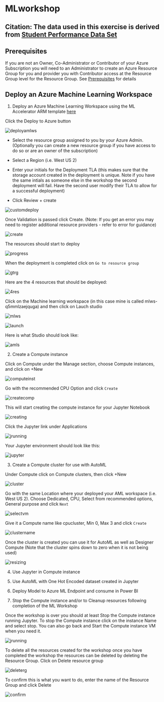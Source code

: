 # MLworkshop

## Citation: The data used in this exercise is derived from [Student Performance Data Set](http://archive.ics.uci.edu/ml/datasets/Student+Performance)

## Prerequisites

If you are not an Owner, Co-Administrator or Contributor of your Azure Subscription you will need to an Administrator to create an Azure Resource Group for you and provider you with Contributor access at the Resource Group level for the Resource Group.  See [Prerequisites](https://github.com/DataSnowman/MLworkshop/blob/main/prereqs/azureresources.md) for details

## Deploy an Azure Machine Learning Workspace

1. Deploy an Azure Machine Learning Workspace using the ML Accelerator ARM template [here](https://github.com/DataSnowman/analytics-accelerator#deploy-an-azure-machine-learning-workspace)

Click the Deploy to Azure button

![deployamlws](https://raw.githubusercontent.com/DataSnowman/MLworkshop/main/images/deployamlws.png)

* Select the resource group assigned to you by your Azure Admin.  (Optionally you can create a new resource group if you have access to do so or are an owner of the subscription)

* Select a Region (i.e. West US 2)

* Enter your initials for the Deployment TLA (this makes sure that the storage account created in the deployment is unique.  Note if you have the same intials as someone else in the workshop the second deployment will fail.  Have the second user modify their TLA to allow for a successful deployment)

* Click Review + create

![customdeploy](https://raw.githubusercontent.com/DataSnowman/MLworkshop/main/images/customdeploy.png)

Once Validation is passed click Create.  (Note: If you get an error you may need to register additional resource providers - refer to error for guidance)

![create](https://raw.githubusercontent.com/DataSnowman/MLworkshop/main/images/create.png)

The resources should start to deploy

![progress](https://raw.githubusercontent.com/DataSnowman/MLworkshop/main/images/progress.png)

When the deployment is completed click on `Go to resource group`

![gtrg](https://raw.githubusercontent.com/DataSnowman/MLworkshop/main/images/gtrg.png)

Here are the 4 resources that should be deployed:

![4res](https://raw.githubusercontent.com/DataSnowman/MLworkshop/main/images/4res.png)

Click on the Machine learning workspace (in this case mine is called mlws-q5mmlzaejquga) and then click on Lauch studio

![mlws](https://raw.githubusercontent.com/DataSnowman/MLworkshop/main/images/mlws.png)

![launch](https://raw.githubusercontent.com/DataSnowman/MLworkshop/main/images/launch.png)

Here is what Studio should look like:

![amls](https://raw.githubusercontent.com/DataSnowman/MLworkshop/main/images/amls.png)

2. Create a Compute instance

Click on Compute under the Manage section, choose Compute instances, and click on +New

![computeinst](https://raw.githubusercontent.com/DataSnowman/MLworkshop/main/images/computeinst.png)

Go with the recommended CPU Option and click `Create`

![createcomp](https://raw.githubusercontent.com/DataSnowman/MLworkshop/main/images/createcomp.png)

This will start creating the compute instance for your Jupyter Notebook

![creating](https://raw.githubusercontent.com/DataSnowman/MLworkshop/main/images/creating.png)

Click the Jupyter link under Applications

![jrunning](https://raw.githubusercontent.com/DataSnowman/MLworkshop/main/images/jrunning.png)

Your Jupyter environment should look like this:

![jupyter](https://raw.githubusercontent.com/DataSnowman/MLworkshop/main/images/jupyter.png)

3. Create a Compute cluster for use with AutoML

Under Compute click on Compute clusters, then click +New

![cluster](https://raw.githubusercontent.com/DataSnowman/MLworkshop/main/images/cluster.png)

Go with the same Location where your deployed your AML workspace (i.e. West US 2). Choose Dedicated, CPU, Select from recommended options, General purpose and click `Next`

![selectvm](https://raw.githubusercontent.com/DataSnowman/MLworkshop/main/images/selectvm.png)

Give it a Compute name like <initials>cpucluster, Min 0, Max 3 and click `Create`

![clustername](https://raw.githubusercontent.com/DataSnowman/MLworkshop/main/images/clustername.png)

Once the cluster is created you can use it for AutoML as well as Designer Compute (Note that the cluster spins down to zero when it is not being used)

![resizing](https://raw.githubusercontent.com/DataSnowman/MLworkshop/main/images/resizing.png)

4. Use Jupyter in Compute instance

5. Use AutoML with One Hot Encoded dataset created in Jupyter

6. Deploy Model to Azure ML Endpoint and consume in Power BI

7. Stop the Compute instance and/or to Cleanup resources following completion of the ML Workshop

Once the workshop is over you should at least Stop the Compute instance running Jupyter.  To stop the Compute instance click on the instance Name and select stop.  You can also go back and Start the Compute instance VM when you need it.

![jrunning](https://raw.githubusercontent.com/DataSnowman/MLworkshop/main/images/jrunning.png)

To delete all the resources created for the workshop once you have completed the workshop the resources can be deleted by deleting the Resource Group.  Click on Delete resource group

![deleterg](https://raw.githubusercontent.com/DataSnowman/MLworkshop/main/images/deleterg.png)

To confirm this is what you want to do, enter the name of the Resource Group and click Delete

![confirm](https://raw.githubusercontent.com/DataSnowman/MLworkshop/main/images/confirm.png)